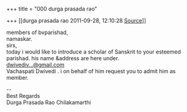 +++
title = "000 durga prasada rao"

+++
[[durga prasada rao	2011-09-28, 12:10:28 [Source](https://groups.google.com/g/bvparishat/c/-TDpIqoUkZs)]]



members of bvparishad,  
namaskar.  
sirs,  
today i would like to introduce a scholar of Sanskrit to your esteemed  
parishad. his name &address are here under.  
[dwivediv...@gmail.com]()  
Vachaspati Dwivedi . i on behalf of him request you to admit him as member.

--  
Best Regards  
Durga Prasada Rao Chilakamarthi  

